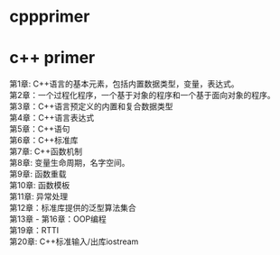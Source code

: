 cppprimer
=========

c++ primer
========================================

第1章: C++语言的基本元素，包括内置数据类型，变量，表达式。 <br/>
第2章：一个过程化程序，一个基于对象的程序和一个基于面向对象的程序。 <br/>
第3章：C++语言预定义的内置和复合数据类型 <br/>
第4章：C++语言表达式 <br/>
第5章：C++语句 <br/>
第6章：C++标准库 <br/>
第7章: C++函数机制 <br/>
第8章: 变量生命周期，名字空间。 <br/>
第9章: 函数重载 <br/>
第10章: 函数模板 <br/>
第11章: 异常处理 <br/>
第12章：标准库提供的泛型算法集合 <br/>
第13章 - 第16章：OOP编程 <br/>
第19章：RTTI <br/>
第20章: C++标准输入/出库iostream <br/>
